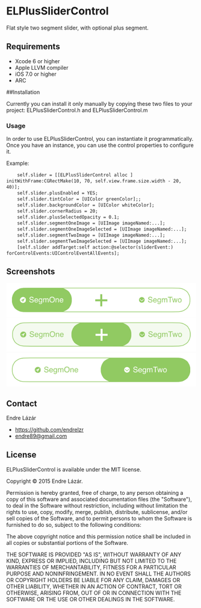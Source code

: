 # ELPlusSliderControl

Flat style two segment slider, with optional plus segment. 

## Requirements
* Xcode 6 or higher
* Apple LLVM compiler
* iOS 7.0 or higher
* ARC


##Installation

Currently you can install it only manually by copying these two files to your project: ELPlusSliderControl.h and ELPlusSliderControl.m

### Usage

 In order to use ELPlusSliderControl, you can instantiate it programmatically. Once you have an instance, you can use the control properties to configure it.

Example:

```
 	self.slider = [[ELPlusSliderControl alloc ] initWithFrame:CGRectMake(10, 70, self.view.frame.size.width - 20, 40)];
    self.slider.plusEnabled = YES;
    self.slider.tintColor = [UIColor greenColor];;
    self.slider.backgroundColor = [UIColor whiteColor];
    self.slider.cornerRadius = 20;
    self.slider.plusSelectedOpacity = 0.1;
    self.slider.segmentOneImage = [UIImage imageNamed:...];
    self.slider.segmentOneImageSelected = [UIImage imageNamed:...];
    self.slider.segmentTwoImage = [UIImage imageNamed:...];
    self.slider.segmentTwoImageSelected = [UIImage imageNamed:...];
    [self.slider addTarget:self action:@selector(sliderEvent:) forControlEvents:UIControlEventAllEvents];

```

## Screenshots

![preview](https://raw.githubusercontent.com/endrelzr/ELPlusSliderControl/master/screenshots/ELPlusSliderControl_1.png)
![preview](https://raw.githubusercontent.com/endrelzr/ELPlusSliderControl/master/screenshots/ELPlusSliderControl_2.png)
![preview](https://raw.githubusercontent.com/endrelzr/ELPlusSliderControl/master/screenshots/ELPlusSliderControl_3.png)

## Contact

Endre Lázár

- https://github.com/endrelzr
- endre89@gmail.com

## License

ELPlusSliderControl is available under the MIT license.

Copyright © 2015 Endre Lázár.

Permission is hereby granted, free of charge, to any person obtaining a copy of this software and associated documentation files (the "Software"), to deal in the Software without restriction, including without limitation the rights to use, copy, modify, merge, publish, distribute, sublicense, and/or sell copies of the Software, and to permit persons to whom the Software is furnished to do so, subject to the following conditions:

The above copyright notice and this permission notice shall be included in all copies or substantial portions of the Software.

THE SOFTWARE IS PROVIDED "AS IS", WITHOUT WARRANTY OF ANY KIND, EXPRESS OR IMPLIED, INCLUDING BUT NOT LIMITED TO THE WARRANTIES OF MERCHANTABILITY, FITNESS FOR A PARTICULAR PURPOSE AND NONINFRINGEMENT. IN NO EVENT SHALL THE AUTHORS OR COPYRIGHT HOLDERS BE LIABLE FOR ANY CLAIM, DAMAGES OR OTHER LIABILITY, WHETHER IN AN ACTION OF CONTRACT, TORT OR OTHERWISE, ARISING FROM, OUT OF OR IN CONNECTION WITH THE SOFTWARE OR THE USE OR OTHER DEALINGS IN THE SOFTWARE.
